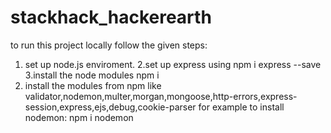 # stackhack_hackerearth

to run this project locally follow the given steps:
1. set up node.js enviroment.
2.set up express using npm i express --save
3.install the node modules npm i 
4. install the modules from npm like validator,nodemon,multer,morgan,mongoose,http-errors,express-session,express,ejs,debug,cookie-parser
for example to install nodemon:
npm i nodemon
